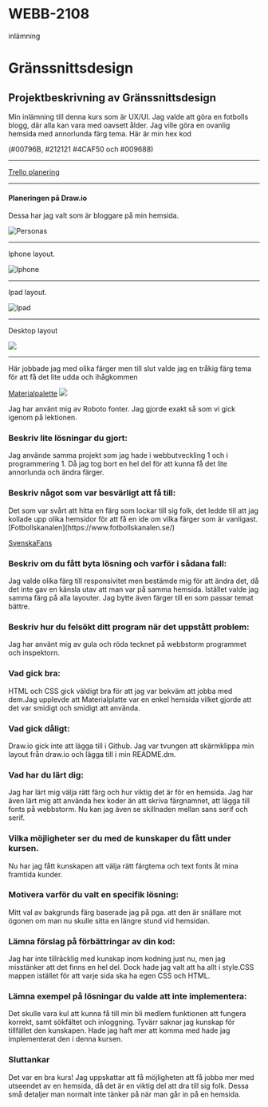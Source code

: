 # WEBB-2108

inlämning

<h1>Gränssnittsdesign</h1>

<h2>Projektbeskrivning av Gränssnittsdesign</h2>

Min inlämning till denna kurs som är UX/UI. Jag valde att göra en fotbolls blogg, där alla kan vara med oavsett ålder.
Jag ville göra en ovanlig hemsida med annorlunda färg tema. Här är min hex kod

(#00796B, #212121 #4CAF50 och #009688)
<hr>

[Trello planering](https://trello.com/b/0Jn81o6j/gr%C3%A4nssnitt)
<hr>

<h4>Planeringen på Draw.io</h4>
Dessa har jag valt som är bloggare på min hemsida.

![Personas](../../../../../../Users/aram1/OneDrive/Bilder/Skärmbilder/Persona.png)
<hr>

Iphone layout.

![Iphone](../../../../../../Users/aram1/OneDrive/Bilder/Skärmbilder/Iphone.png)

<hr>

Ipad layout.

![Ipad](../../../../../../Users/aram1/OneDrive/Bilder/Skärmbilder/Ipad.png)
<hr>

Desktop layout

![](../../../../../../Users/aram1/OneDrive/Bilder/Skärmbilder/Desktop.png)
<hr>

Här jobbade jag med olika färger men till slut valde jag en tråkig färg tema för att få det lite udda och ihågkommen 

[Materialpalette](https://www.materialpalette.com/brown/grey)
![](../../../../../../Users/aram1/OneDrive/Bilder/Skärmbilder/Materialpalette.png)

Jag har använt mig av Roboto fonter. Jag gjorde exakt så som vi gick igenom på lektionen.

<h3>Beskriv lite lösningar du gjort:</h3>
Jag använde samma projekt som jag hade i webbutveckling 1 och i programmering 1. Då jag tog bort en hel del för att kunna få det lite annorlunda och ändra färger.

<h3>Beskriv något som var besvärligt att få till:</h3>
Det som var svårt att hitta en färg som lockar till sig folk, det ledde till att jag kollade upp olika hemsidor för att få en ide om vilka färger som är vanligast.
[Fotbollskanalen](https://www.fotbollskanalen.se/)

[SvenskaFans](https://www.svenskafans.com/)



<h3>Beskriv om du fått byta lösning och varför i sådana fall:</h3>
Jag valde olika färg till responsivitet men bestämde mig för att ändra det, då det inte gav en känsla utav att man var på samma hemsida. Istället valde jag samma färg på alla layouter. Jag bytte även färger till en som passar temat bättre.  

<h3>Beskriv hur du felsökt ditt program när det uppstått problem:</h3>
Jag har använt mig av gula och röda tecknet på webbstorm programmet och inspektorn.

<h3>Vad gick bra:</h3>
HTML och CSS gick väldigt bra för att jag var bekväm att jobba med dem.Jag upplevde att Materialplatte var en enkel hemsida vilket gjorde att det var smidigt och smidigt att använda.

<h3>Vad gick dåligt:</h3>
Draw.io gick inte att lägga till i Github. Jag var tvungen att skärmklippa min layout från draw.io och lägga till i min README.dm.

<h3>Vad har du lärt dig:</h3>
Jag har lärt mig välja rätt färg och hur viktig det är för en hemsida. Jag har även lärt mig att använda hex koder än att skriva färgnamnet, att lägga till fonts på webbstorm. Nu kan jag även se skillnaden mellan sans serif och serif.

<h3>Vilka möjligheter ser du med de kunskaper du fått under kursen.</h3>
Nu har jag fått kunskapen att välja rätt färgtema och text fonts åt mina framtida kunder.

<h3>Motivera varför du valt en specifik lösning:</h3>
Mitt val av bakgrunds färg baserade jag på pga. att den är snällare mot ögonen om man nu skulle sitta en längre stund vid hemsidan. 

<h3>Lämna förslag på förbättringar av din kod:</h3>
Jag har inte tillräcklig med kunskap inom kodning just nu, men jag misstänker att det finns en hel del. Dock hade jag valt att ha allt i style.CSS mappen istället för att varje sida ska ha egen CSS och HTML.

<h3>Lämna exempel på lösningar du valde att inte implementera:</h3>
Det skulle vara kul att kunna få till min bli medlem funktionen att fungera korrekt, samt sökfältet och inloggning. Tyvärr saknar jag kunskap för tillfället den kunskapen. Hade jag haft mer att komma med hade jag implementerat den i denna kursen.

<h3>Sluttankar</h3>
Det var en bra kurs! Jag uppskattar att få möjligheten att få jobba mer med utseendet av en hemsida, då det är en viktig del att dra till sig folk. Dessa små detaljer man normalt inte tänker på när man går in på en hemsida.